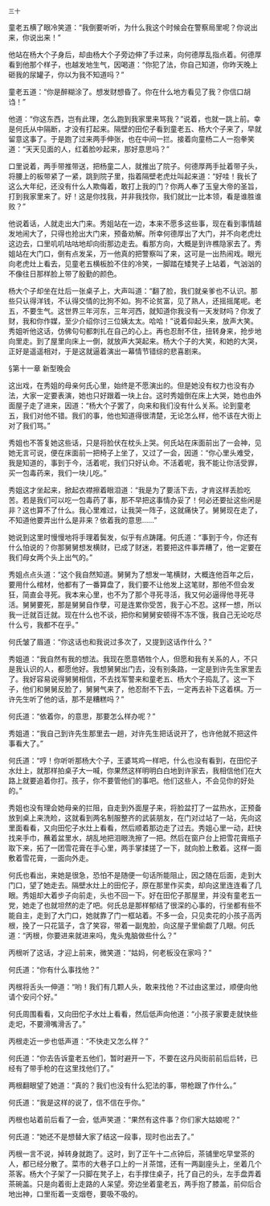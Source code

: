     三十 

   童老五横了眼冷笑道：“我倒要听听，为什么我这个时候会在警察局里呢？你说出来，你说出来！”

   他站在杨大个子身后，却由杨大个子旁边伸了手过来，向何德厚乱指点着。何德厚看到他那个样子，也越发地生气，因喝道：“你犯了法，你自己知道，你昨天晚上砸我的尿罐子，你以为我不知道吗？”

   童老五道：“你是醉糊涂了。想发财想昏了。你在什么地方看见了我？你信口胡诌！”

   他道：“你这东西，岂有此理，怎么跑到我家里来骂我？”说着，也就一跳上前。幸是何氏从中隔断，才没有打起来。隔壁的田佗子看到童老五、杨大个子来了，早就留意这事了。于是跑了过来两手伸张，也在中间一拦。接着向童杨二人一抱拳笑道：“天天见面的人，红着脸吵起来，那好意思吗？”

   口里说着，两手带推带送，把杨童二人，就推出了院子。何德厚两手扯着带子头，将腰上的板带紧了一紧，跳到院子里，指着隔壁老虎灶叫起来道：“好哇！我长了这么大年纪，还没有什么人欺侮着，敢打上我的门？你两人奉了玉皇大帝的圣旨，打到我家里来了。好！这是你找我，并非我找你，我们就比一比本领，看是谁胜谁败？”

   他说着话，人就走出大门来。秀姐站在一边，本来不愿多这些事，现在看到事情越发地闹大了，只得也抢出大门来，预备劝解。所幸何德厚出了大门，并不向老虎灶这边去，口里叽叽咕咕地却向街那边走去。看那方向，大概是到许樵隐家去了。秀姐站在大门口，倒有点发呆，万一他真的把警察叫了来，这可是一出热闹戏。眼光向老虎灶上看去，见童老五横板脸不住的冷笑，一脚踏在矮凳子上站着，气汹汹的不像往日那样脸上带了殷勤的颜色。

   杨大个子却坐在灶后一张桌子上，大声叫道：“翻了脸，我们就亲爹也不认识。那些只认得洋钱，不认得交情的比狗不如。狗不论贫富，见了熟人，还摇摇尾呢。老五，不要生气。这世界三年河东，三年河西，就知道你我没有一天发财吗？你发了财，我和你作媒，至少介绍你讨三位姨太太。哈哈！”说着仰起头来，放声大笑。秀姐听他这话，仿佛句句都刺扎在自己的心上。再也忍耐不住，扭转身来，抢步地向里走。到了屋里向床上一倒，就放声大哭起来。杨大个子的大笑，和她的大哭，正好是遥遥相对，于是这就逼着演出一幕情节错综的悲喜剧来。

   §第十一章 新型晚会

   这出戏，在秀姐的母亲何氏心里，始终是不愿演出的。但是她没有权力也没有办法，大家一定要表演，她也只好跟着一块上台。这时秀姐倒在床上大哭，她也由外面屋子走了进来，因道：“杨大个子罢了，向来和我们没有什么关系。论到童老五，我们对他不错。我们的事，他也知道得很清楚，无论怎么样，他不该在大街上对了我们骂。”

   秀姐也不答复她这些话，只是将脸伏在枕头上哭。何氏站在床面前出了一会神，见她无言可说，便在床面前一把椅子上坐了，又过了一会，因道：“你心里头难受，我是知道的，事到于今，活着呢，我们只好认命。不活着呢，我不能让你活受罪，买一包毒药来，我们一块儿吃。”

   秀姐这才坐起来，掀起衣襟擦着眼泪道：“我是为了要活下去，才肯这样丢脸吃苦。若是我们可以吃一包毒药了事，那不早把这事情办妥了！何必还要扯这些闲是非？这也算不了什么。我心里难过，让我哭一阵子，这就痛快了。舅舅现在走了，不知道他要弄出什么是非来？依着我的意思……”

   她说到这里时慢慢地将手理着鬓发，似乎有点踌躇。何氏道：“事到于今，你还有什么怕说的？你那舅舅想发横财，已成了财迷，若要把这件事弄糟了，他一定要在我们母女两个头上出气的。”

   秀姐点点头道：“这个我自然知道。舅舅为了想发一笔横财，大概连他百年之后，要用什么棺材，他都有了一番算盘了，我们要不让他发上这笔财，那他不但会发狂，简直会寻死。我本来心里，也不为了那个寻死寻活，我又何必逼得他寻死寻活。舅舅要死，那是舅舅自作孽，可是连累你受苦，我于心不忍。这样一想，所以我一迁就百迁就。现在什么也不谈，把你和舅舅安顿得不冻不饿，我自己无论吃尽什么亏，我都不在乎。”

   何氏皱了眉道：“你这话也和我说过多次了，又提到这话作什么？”

   秀姐道：“我自然有我的想法。我现在愿意牺牲个人，但愿和我有关系的人，不只是我认识的人，都愿他好。我想舅舅出门去，没有别条路，一定是到许先生家里去了。我好容易说得舅舅相信，不去找军警来和童老五、杨大个子捣乱了。这一下子，他们和舅舅反脸了，舅舅气来了，他忍耐不下去，一定再去补下这着棋。万一许先生听了他的话，那不是糟糕吗？”

   何氏道：“依着你，的意思，那要怎么样办呢？”

   秀姐道：“我自己到许先生那里去一趟，对许先生把话说开了，也许他就不把这件事看大了。”

   何氏道：“哼！你听听那杨大个子，王婆骂鸡一样吧，什么也没有看到，在田佗子水灶上，就那样拍桌子大一喊，你果然这样明明白白地到许家去，我相信他们在大路上就要追着你打。孩子，你不要管他们的事吧。他们这些人，不会见你的好处的。”

   秀姐也没有理会她母亲的拦阻，自走到外面屋子来，将脸盆打了一盆热水，正预备放到桌上来洗睑，这就看到两名制服整齐的武装朋友，在门对过站了一站，先向这里面看看，又向田佗子水灶上看看，然后顺着那边走了过去。秀姐心里一动，赶快找来手巾，蘸着盆里水，胡乱地把泪眼洗擦了一把。然后在窗户台上把雪花膏瓶子取下来，拓了一团雪花膏在手心里，两手掌揉搓了一下，就向脸上敷着。这样一面敷着雪花膏，一面向外走。

   何氏也看出，来她是很急，恐怕不是随便一句话所能阻止，因之随在后面，走到大门口，望了她走去。隔壁水灶上的田佗子，原在那里作买卖，却向这里连连看了几眼。秀姐却大着步子向前走，头也不回一下。好在田佗子那屋里，并没有童老五一党，她走了也就坦然的走了吧。何氏总是那样郁结了很深的心事的，行坐都有些不能自主，走到了大门口，她就靠了门一框站着。不多一会，只见卖花的小孩子高丙根，挽了一只花篮子，含了笑容，带着一副鬼脸，向这屋子里偷觑了几眼。何氏道：“丙根，你要进来就进来吗，鬼头鬼脑做些什么？”

   丙根听了这话，才迎上前来，微笑道：“姑妈，何老板没在家吗？”

   何氏道：“你有什么事找他？”

   丙根将舌头一伸道：“哟！我们有几颗人头，敢来找他？不过由这里过，顺便向他请个安问个好。”

   何氏周围看看，又向田佗子水灶上看看，然后低声向他道：“小孩子家要走就快些走圯，不要滑嘴滑舌了。”

   丙根走近一步也低声道：“不快走又怎么样？”

   何氏道：“你去告诉童老五他们，暂时避开一下，不要在这丹风街前前后后转，已经有了带手枪的在这里找他们了。”

   两根翻眼望了她道：“真的？我们也没有什么犯法的事，带枪跟了作什么。”

   何氏道：“我是这样的说了，信不信在乎你。”

   丙根也站着前后看了一会，低声笑道：“果然有这件事？你们家大姑娘呢？”

   何氏道：“她还不是想替大家了结这一段事，现时也出去了。”

   丙根一言不说，掉转身就跑了。这时，到了正午十二点钟后，茶铺里吃早堂茶的人，都已经分散了。菜市的大巷子口上的一爿茶馆，还有一两副座头上，坐着几个茶客。杨大个子架了一只脚在凳子上，右手撑住桌子，托了自己的头，左手盘弄着茶碗盖。只是向着街上走路的人呆望。旁边坐着童老五，两手抱了膝盖，前仰后合地出神，口里衔着一支烟卷，要吸不吸的。

